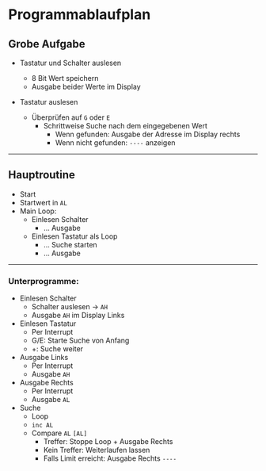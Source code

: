 # Programmablaufplan
## Grobe Aufgabe
- Tastatur und Schalter auslesen
  - 8 Bit Wert speichern
  - Ausgabe beider Werte im Display

- Tastatur auslesen
  - Überprüfen auf `G` oder `E`
    - Schrittweise Suche nach dem eingegebenen Wert
      - Wenn gefunden: Ausgabe der Adresse im Display rechts
      - Wenn nicht gefunden: `----` anzeigen

---
## Hauptroutine
- Start
- Startwert in `AL`
- Main Loop:
  - Einlesen Schalter
    - ... Ausgabe
  - Einlesen Tastatur als Loop
    - ... Suche starten
    - ... Ausgabe
---
### Unterprogramme:
- Einlesen Schalter
  - Schalter auslesen -> `AH`
  - Ausgabe `AH` im Display Links
- Einlesen Tastatur
  - Per Interrupt
  - G/E: Starte Suche von Anfang
  - \+: Suche weiter
- Ausgabe Links
  - Per Interrupt
  - Ausgabe `AH`
- Ausgabe Rechts
  - Per Interrupt
  - Ausgabe `AL`
- Suche
  - Loop
  - `inc AL`
  - Compare `AL` `[AL]`
    - Treffer: Stoppe Loop + Ausgabe Rechts
    - Kein Treffer: Weiterlaufen lassen
    - Falls Limit erreicht: Ausgabe Rechts `----`